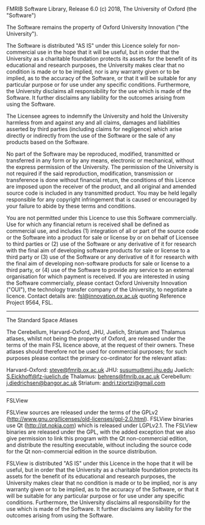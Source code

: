 FMRIB Software Library, Release 6.0 (c) 2018, The University of Oxford
(the "Software")

The Software remains the property of Oxford University Innovation 
("the University").

The Software is distributed "AS IS" under this Licence solely for
non-commercial use in the hope that it will be useful, but in order
that the University as a charitable foundation protects its assets for
the benefit of its educational and research purposes, the University
makes clear that no condition is made or to be implied, nor is any
warranty given or to be implied, as to the accuracy of the Software,
or that it will be suitable for any particular purpose or for use
under any specific conditions. Furthermore, the University disclaims
all responsibility for the use which is made of the Software. It
further disclaims any liability for the outcomes arising from using
the Software.

The Licensee agrees to indemnify the University and hold the
University harmless from and against any and all claims, damages and
liabilities asserted by third parties (including claims for
negligence) which arise directly or indirectly from the use of the
Software or the sale of any products based on the Software.

No part of the Software may be reproduced, modified, transmitted or
transferred in any form or by any means, electronic or mechanical,
without the express permission of the University. The permission of
the University is not required if the said reproduction, modification,
transmission or transference is done without financial return, the
conditions of this Licence are imposed upon the receiver of the
product, and all original and amended source code is included in any
transmitted product. You may be held legally responsible for any
copyright infringement that is caused or encouraged by your failure to
abide by these terms and conditions.

You are not permitted under this Licence to use this Software
commercially. Use for which any financial return is received shall be
defined as commercial use, and includes (1) integration of all or part
of the source code or the Software into a product for sale or license
by or on behalf of Licensee to third parties or (2) use of the
Software or any derivative of it for research with the final aim of
developing software products for sale or license to a third party or
(3) use of the Software or any derivative of it for research with the
final aim of developing non-software products for sale or license to a
third party, or (4) use of the Software to provide any service to an
external organisation for which payment is received. If you are
interested in using the Software commercially, please contact Oxford
University Innovation ("OUI"), the technology transfer company of the
University, to negotiate a licence. Contact details are:
fsl@innovation.ox.ac.uk quoting Reference Project 9564, FSL.


-------------------------------------------------------------------

The Standard Space Atlases

The Cerebellum, Harvard-Oxford, JHU, Juelich, Striatum and Thalamus atlases, 
whilst not being the property of Oxford, are released under the terms of the
main FSL licence above, at the request of their owners. These atlases
should therefore not be used for commercial purposes; for such
purposes please contact the primary co-ordinator for the relevant
atlas:

Harvard-Oxford: steve@fmrib.ox.ac.uk
JHU: susumu@mri.jhu.edu
Juelich: S.Eickhoff@fz-juelich.de
Thalamus: behrens@fmrib.ox.ac.uk
Cerebellum: j.diedrichsen@bangor.ac.uk
Striatum: andri.tziortzi@gmail.com

-------------------------------------------------------------------

FSLView

FSLView sources are released under the terms of the GPLv2
(http://www.gnu.org/licenses/old-licenses/gpl-2.0.html). FSLView 
binaries use Qt (http://qt.nokia.com) which is released under LGPLv2.1.
The FSLView binaries are released under the GPL, with the added 
exception that we also give permission to link this program with the Qt
non-commercial edition, and distribute the resulting executable,
without including the source code for the Qt non-commercial edition in
the source distribution.

FSLView is distributed "AS IS" under this Licence in the hope that it
will be useful, but in order that the University as a charitable
foundation protects its assets for the benefit of its educational and
research purposes, the University makes clear that no condition is
made or to be implied, nor is any warranty given or to be implied, as
to the accuracy of the Software, or that it will be suitable for any
particular purpose or for use under any specific conditions.
Furthermore, the University disclaims all responsibility for the use
which is made of the Software. It further disclaims any liability for
the outcomes arising from using the Software.